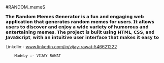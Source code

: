 #RANDOM_memeS
 
 𝗧𝗵𝗲 𝗥𝗮𝗻𝗱𝗼𝗺 𝗠𝗲𝗺𝗲𝘀 𝗚𝗲𝗻𝗲𝗿𝗮𝘁𝗼𝗿 𝗶𝘀 𝗮 𝗳𝘂𝗻 𝗮𝗻𝗱 𝗲𝗻𝗴𝗮𝗴𝗶𝗻𝗴 𝘄𝗲𝗯 𝗮𝗽𝗽𝗹𝗶𝗰𝗮𝘁𝗶𝗼𝗻 𝘁𝗵𝗮𝘁 𝗴𝗲𝗻𝗲𝗿𝗮𝘁𝗲𝘀 𝗿𝗮𝗻𝗱𝗼𝗺 𝗺𝗲𝗺𝗲𝘀 𝗳𝗼𝗿 𝘂𝘀𝗲𝗿𝘀. 𝗜𝘁 𝗮𝗹𝗹𝗼𝘄𝘀 𝘂𝘀𝗲𝗿𝘀 𝘁𝗼 𝗱𝗶𝘀𝗰𝗼𝘃𝗲𝗿 𝗮𝗻𝗱 𝗲𝗻𝗷𝗼𝘆 𝗮 𝘄𝗶𝗱𝗲 𝘃𝗮𝗿𝗶𝗲𝘁𝘆 𝗼𝗳 𝗵𝘂𝗺𝗼𝗿𝗼𝘂𝘀 𝗮𝗻𝗱 𝗲𝗻𝘁𝗲𝗿𝘁𝗮𝗶𝗻𝗶𝗻𝗴 𝗺𝗲𝗺𝗲𝘀. 𝗧𝗵𝗲 𝗽𝗿𝗼𝗷𝗲𝗰𝘁 𝗶𝘀 𝗯𝘂𝗶𝗹𝘁 𝘂𝘀𝗶𝗻𝗴 𝗛𝗧𝗠𝗟, 𝗖𝗦𝗦, 𝗮𝗻𝗱 𝗝𝗮𝘃𝗮𝗦𝗰𝗿𝗶𝗽𝘁, 𝘄𝗶𝘁𝗵 𝗮𝗻 𝗶𝗻𝘁𝘂𝗶𝘁𝗶𝘃𝗲 𝘂𝘀𝗲𝗿 𝗶𝗻𝘁𝗲𝗿𝗳𝗮𝗰𝗲 𝘁𝗵𝗮𝘁 𝗺𝗮𝗸𝗲𝘀 𝗶𝘁 𝗲𝗮𝘀𝘆 𝘁𝗼 

 Linkdlin:- www.linkedin.com/in/vijay-rawat-546621222

        Madeby :- VIJAY RAWAT 

